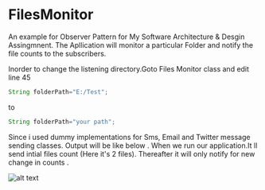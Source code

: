 # FilesMonitor
An example for Observer Pattern for My Software Architecture & Desgin Assingmnent.
The Apllication will monitor a particular Folder and notify the file counts to the subscribers.

Inorder to change the listening directory.Goto Files Monitor class and edit line 45
```java
String folderPath="E:/Test";
```
to
```java
String folderPath="your path";
```

Since i used dummy implementations for Sms, Email and Twitter message sending classes.
Output will be like below .
When we run our application.It ll send intial files count (Here it's 2 files).
Thereafter it will only notify for new change in counts .

![alt text](https://ibb.co/nmJ3c6)



